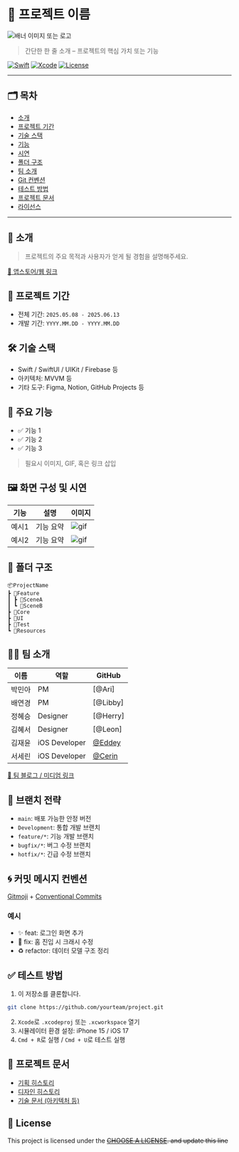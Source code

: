# 🚀 프로젝트 이름

![배너 이미지 또는 로고](링크)

> 간단한 한 줄 소개 – 프로젝트의 핵심 가치 또는 기능

[![Swift](https://img.shields.io/badge/Swift-5.9-orange.svg)]()
[![Xcode](https://img.shields.io/badge/Xcode-15.0-blue.svg)]()
[![License](https://img.shields.io/badge/license-MIT-green.svg)]()

---

## 🗂 목차
- [소개](#소개)
- [프로젝트 기간](#프로젝트-기간)
- [기술 스택](#기술-스택)
- [기능](#기능)
- [시연](#시연)
- [폴더 구조](#폴더-구조)
- [팀 소개](#팀-소개)
- [Git 컨벤션](#git-컨벤션)
- [테스트 방법](#테스트-방법)
- [프로젝트 문서](#프로젝트-문서)
- [라이선스](#lock_with_ink_pen-license)

---

## 📱 소개

> 프로젝트의 주요 목적과 사용자가 얻게 될 경험을 설명해주세요.

[🔗 앱스토어/웹 링크](https://example.com)


## 📆 프로젝트 기간
- 전체 기간: `2025.05.08 - 2025.06.13`
- 개발 기간: `YYYY.MM.DD - YYYY.MM.DD`


## 🛠 기술 스택

- Swift / SwiftUI / UIKit / Firebase 등
- 아키텍처: MVVM 등
- 기타 도구: Figma, Notion, GitHub Projects 등


## 🌟 주요 기능

- ✅ 기능 1
- ✅ 기능 2
- ✅ 기능 3

> 필요시 이미지, GIF, 혹은 링크 삽입


## 🖼 화면 구성 및 시연

| 기능 | 설명 | 이미지 |
|------|------|--------|
| 예시1 | 기능 요약 | ![gif](링크) |
| 예시2 | 기능 요약 | ![gif](링크) |


## 🧱 폴더 구조

```
📦ProjectName
┣ 📂Feature
┃ ┣ 📂SceneA
┃ ┗ 📂SceneB
┣ 📂Core
┣ 📂UI
┣ 📂Test
┗ 📂Resources
```


## 🧑‍💻 팀 소개

| 이름 | 역할 | GitHub |
|------|------|--------|
| 박민아 | PM | [@Ari] |
| 배연경 | PM | [@Libby] |
| 정혜승 | Designer | [@Herry] |
| 김혜서 | Designer | [@Leon] |
| 김재윤 | iOS Developer | [@Eddey](https://github.com/iameddey) |
| 서세린 | iOS Developer | [@Cerin](https://github.com/CerinSeo)|



[🔗 팀 블로그 / 미디엄 링크](https://medium.com/example)

## 🔖 브랜치 전략
- `main`: 배포 가능한 안정 버전
- `Development`: 통합 개발 브랜치
- `feature/*`: 기능 개발 브랜치
- `bugfix/*`: 버그 수정 브랜치
- `hotfix/*`: 긴급 수정 브랜치

## 🌀 커밋 메시지 컨벤션
[Gitmoji](https://gitmoji.dev) + [Conventional Commits](https://www.conventionalcommits.org)

### 예시
- ✨ feat: 로그인 화면 추가
- 🐛 fix: 홈 진입 시 크래시 수정
- ♻️ refactor: 데이터 모델 구조 정리


## ✅ 테스트 방법

1. 이 저장소를 클론합니다.
```bash
git clone https://github.com/yourteam/project.git
```
2. `Xcode`로 `.xcodeproj` 또는 `.xcworkspace` 열기
3. 시뮬레이터 환경 설정: iPhone 15 / iOS 17
4. `Cmd + R`로 실행 / `Cmd + U`로 테스트 실행


## 📎 프로젝트 문서

- [기획 히스토리](링크)
- [디자인 히스토리](링크)
- [기술 문서 (아키텍처 등)](링크)


## 📝 License

This project is licensed under the ~~[CHOOSE A LICENSE](https://choosealicense.com). and update this line~~
